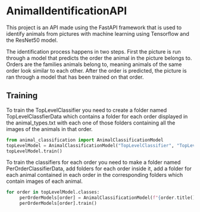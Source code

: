 # AnimalIdentificationAPI

This project is an API made using the FastAPI framework that is used to identify animals from pictures with machine learning using Tensorflow and the ResNet50 model.

The identification process happens in two steps. First the picture is run through a model that predicts the order the animal in the picture belongs to. Orders are the families animals belong to, meaning animals of the same order look similar to each other. After the order is predicted, the picture is ran through a model that has been trained on that order.

## Training
To train the TopLevelClassifier you need to create a folder named TopLevelClassfierData which contains a folder for each order displayed in the animal_types.txt with each one of those folders containing all the images of the animals in that order.
```python
from animal_classification import AnimalClassificationModel
topLevelModel = AnimalClassificationModel("TopLevelClassifier", "TopLevelClassifierData", True)
topLevelModel.train()
```
To train the classifiers for each order you need to make a folder named PerOrderClassifierData, add folders for each order inside it, add a folder for each animal contained in each order in the corresponding folders which contain images of each animal.
```python
for order in topLevelModel.classes:
     perOrderModels[order] = AnimalClassificationModel(f"{order.title()}Classifier", f"PerOrderClassifierData/{order}", True)
     perOrderModels[order].train()
```
